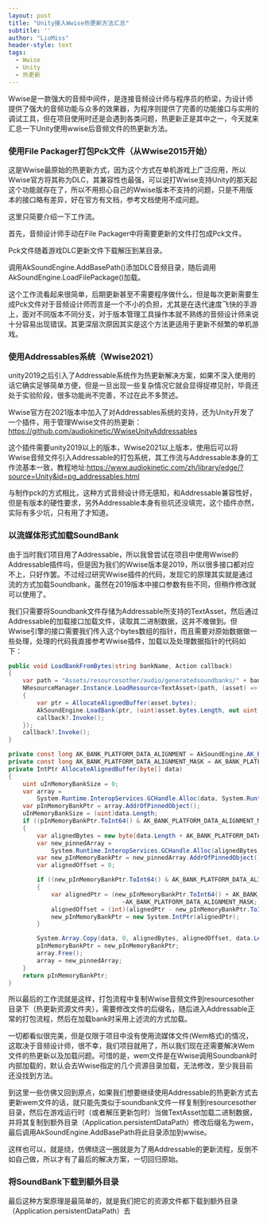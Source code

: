 ```yaml
---
layout: post
title: "Unity接入Wwise热更新方法汇总"
subtitle: ''
author: "LioMiss"
header-style: text
tags:
  - Wwise
  - Unity
  - 热更新
---
```


Wwise是一款强大的音频中间件，是连接音频设计师与程序员的桥梁，为设计师提供了强大的音频功能与众多的效果器，为程序则提供了完善的功能接口与实用的调试工具，但在项目使用时还是会遇到各类问题，热更新正是其中之一，今天就来汇总一下Unity使用wwise后音频文件的热更新方法。

### 使用File Packager打包Pck文件（从Wwise2015开始）
这是Wwise最原始的热更新方式，因为这个方式在单机游戏上广泛应用，所以Wwise官方将其称为DLC，其兼容性也最强，可以说打Wwise支持Unity的那天起这个功能就存在了，所以不用担心自己的Wwise版本不支持的问题，只是不用版本的接口略有差异，好在官方有文档，参考文档使用不成问题。

这里只简要介绍一下工作流。

首先，音频设计师手动在File Packager中将需要更新的文件打包成Pck文件。

Pck文件随着游戏DLC更新文件下载解压到某目录。

调用AkSoundEngine.AddBasePath()添加DLC音频目录，随后调用AkSoundEngine.LoadFilePackage()加载。

这个工作流看起来很简单，后期更新甚至不需要程序做什么，但是每次更新需要生成Pck文件对于音频设计师而言是一个不小的负担，尤其是在迭代速度飞快的手游上，面对不同版本不同分支，对于版本管理工具操作本就不熟练的音频设计师来说十分容易出现错误。其更深层次原因其实是这个方法更适用于更新不频繁的单机游戏。

### 使用Addressables系统（Wwise2021）
unity2019之后引入了Addressable系统作为热更新解决方案，如果不深入使用的话它确实足够简单方便，但是一旦出现一些复杂情况它就会显得捉襟见肘，毕竟还处于实验阶段，很多功能尚不完善，不过在此不多赘述。

Wwise官方在2021版本中加入了对Addressables系统的支持，还为Unity开发了一个插件，用于管理Wwise文件的热更新：https://github.com/audiokinetic/WwiseUnityAddressables

这个插件需要unity2019以上的版本，Wwise2021以上版本，使用后可以将Wwise音频文件引入Addressable的打包系统，其工作流与Addressable本身的工作流基本一致，教程地址:https://www.audiokinetic.com/zh/library/edge/?source=Unity&id=pg_addressables.html

与制作pck的方式相比，这种方式音频设计师无感知，和Addressable兼容性好，但是有版本的硬性要求，另外Addressable本身有些坑还没填完，这个插件亦然，实际有多少坑，只有用了才知道。

### 以流媒体形式加载SoundBank
由于当时我们项目用了Addressable，所以我曾尝试在项目中使用Wwise的Addressable插件吗，但是因为我们的Wwise版本是2019，所以很多接口都对应不上，只好作罢。不过经过研究Wwise插件的代码，发现它的原理其实就是通过流的方式加载Soundbank，虽然在2019版本中接口参数有些不同，但稍作修改就可以使用了。

我们只需要将Soundbank文件存储为Addressable所支持的TextAsset，然后通过Addressable的加载接口加载文件，读取其二进制数据，这并不难做到。但Wwise引擎的接口需要我们传入这个bytes数组的指针，而且需要对原始数据做一些处理，处理的代码我直接参考Wwise插件，加载以及处理数据指针的代码如下：
```C#
public void LoadBankFromBytes(string bankName, Action callback)
{
    var path = "Assets/resourcesother/audio/generatedsoundbanks/" + bankName + ".bytes";
    NResourceManager.Instance.LoadResource<TextAsset>(path, (asset) =>
    {
        var ptr = AllocateAlignedBuffer(asset.bytes);
        AkSoundEngine.LoadBank(ptr, (uint)asset.bytes.Length, out uint out_bankId);
        callback?.Invoke();
    });
    callback?.Invoke();
}

private const long AK_BANK_PLATFORM_DATA_ALIGNMENT = AkSoundEngine.AK_BANK_PLATFORM_DATA_ALIGNMENT;
private const long AK_BANK_PLATFORM_DATA_ALIGNMENT_MASK = AK_BANK_PLATFORM_DATA_ALIGNMENT - 1;
private IntPtr AllocateAlignedBuffer(byte[] data)
{
    uint uInMemoryBankSize = 0;
    var array =
        System.Runtime.InteropServices.GCHandle.Alloc(data, System.Runtime.InteropServices.GCHandleType.Pinned);
    var pInMemoryBankPtr = array.AddrOfPinnedObject();
    uInMemoryBankSize = (uint)data.Length;
    if ((pInMemoryBankPtr.ToInt64() & AK_BANK_PLATFORM_DATA_ALIGNMENT_MASK) != 0)
    {
        var alignedBytes = new byte[data.Length + AK_BANK_PLATFORM_DATA_ALIGNMENT];
        var new_pinnedArray =
            System.Runtime.InteropServices.GCHandle.Alloc(alignedBytes, System.Runtime.InteropServices.GCHandleType.Pinned);
        var new_pInMemoryBankPtr = new_pinnedArray.AddrOfPinnedObject();
        var alignedOffset = 0;

        if ((new_pInMemoryBankPtr.ToInt64() & AK_BANK_PLATFORM_DATA_ALIGNMENT_MASK) != 0)
        {
            var alignedPtr = (new_pInMemoryBankPtr.ToInt64() + AK_BANK_PLATFORM_DATA_ALIGNMENT_MASK) &
                                ~AK_BANK_PLATFORM_DATA_ALIGNMENT_MASK;
            alignedOffset = (int)(alignedPtr - new_pInMemoryBankPtr.ToInt64());
            new_pInMemoryBankPtr = new System.IntPtr(alignedPtr);
        }

        System.Array.Copy(data, 0, alignedBytes, alignedOffset, data.Length);
        pInMemoryBankPtr = new_pInMemoryBankPtr;
        array.Free();
        array = new_pinnedArray;
    }
    return pInMemoryBankPtr;
}
```
所以最后的工作流就是这样，打包流程中复制Wwise音频文件到resourcesother目录下（热更新资源文件夹），需要修改文件的后缀名，随后进入Addressable正常的打包流程，然后在加载bank时采用上述流的方式加载。

一切都看似很完美，但是仅限于项目中没有使用流媒体文件(Wem格式)的情况，这取决于音频设计师，很不幸，我们项目就用了，所以我们现在还需要解决Wem文件的热更新以及加载问题。可惜的是，wem文件是在Wwise调用Soundbank时内部加载的，默认会去Wwise指定的几个资源目录加载，无法修改，至少我目前还没找到方法。

到这里一些仿佛又回到原点，如果我们想要继续使用Addressable的热更新方式去更新wem文件的话，就只能先类似于soundbank文件一样复制到resourcesother目录，然后在游戏运行时（或者解压更新包时）当做TextAsset加载二进制数据，并将其复制到额外目录（Application.persistentDataPath）修改后缀名为wem，最后调用AkSoundEngine.AddBasePath将此目录添加到wwise。

这样也可以，就是绕，仿佛绕这一圈就是为了用Addressable的更新流程，反倒不如自己做，所以才有了最后的解决方案，一切回归原始。

### 将SoundBank下载到额外目录
最后这种方案原理是最简单的，就是我们把它的资源文件都下载到额外目录（Application.persistentDataPath）去


